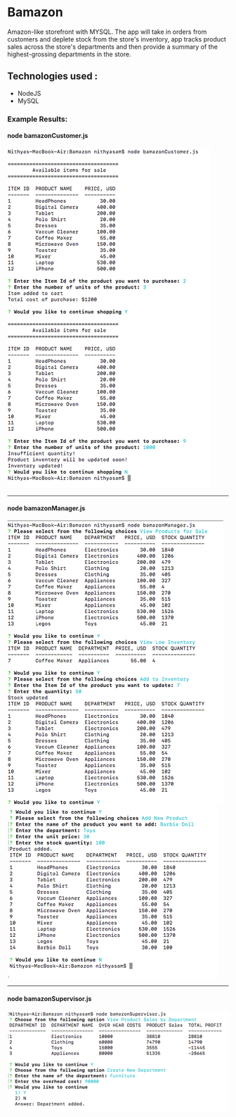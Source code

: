 # Bamazon
Amazon-like storefront with MYSQL. The app will take in orders from customers and deplete stock from the store's inventory, app tracks product sales across the store's departments and then provide a summary of the highest-grossing departments in the store.

## Technologies used : 

* NodeJS
* MySQL

### Example Results: 

#### node bamazonCustomer.js

![bamazonCustomer.js](/images/bamazonCustomer.png)

----------------------------------------------------

#### node bamazonManager.js

![bamazonManager.js](/images/bamazonManager1.png)
![bamazonManager.js](/images/bamazonManager2.png)

----------------------------------------------------

#### node bamazonSupervisor.js

![bamazonSupervisor.js](/images/bamazonSupervisor.png)
